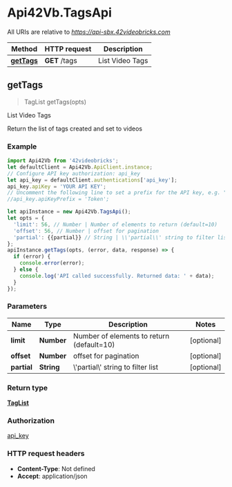 # Api42Vb.TagsApi

All URIs are relative to *https://api-sbx.42videobricks.com*

Method | HTTP request | Description
------------- | ------------- | -------------
[**getTags**](TagsApi.md#getTags) | **GET** /tags | List Video Tags



## getTags

> TagList getTags(opts)

List Video Tags

Return the list of tags created and set to videos

### Example

```javascript
import Api42Vb from '42videobricks';
let defaultClient = Api42Vb.ApiClient.instance;
// Configure API key authorization: api_key
let api_key = defaultClient.authentications['api_key'];
api_key.apiKey = 'YOUR API KEY';
// Uncomment the following line to set a prefix for the API key, e.g. "Token" (defaults to null)
//api_key.apiKeyPrefix = 'Token';

let apiInstance = new Api42Vb.TagsApi();
let opts = {
  'limit': 56, // Number | Number of elements to return (default=10)
  'offset': 56, // Number | offset for pagination
  'partial': {{partial}} // String | \\'partial\\' string to filter list
};
apiInstance.getTags(opts, (error, data, response) => {
  if (error) {
    console.error(error);
  } else {
    console.log('API called successfully. Returned data: ' + data);
  }
});
```

### Parameters


Name | Type | Description  | Notes
------------- | ------------- | ------------- | -------------
 **limit** | **Number**| Number of elements to return (default&#x3D;10) | [optional] 
 **offset** | **Number**| offset for pagination | [optional] 
 **partial** | **String**| \\&#39;partial\\&#39; string to filter list | [optional] 

### Return type

[**TagList**](TagList.md)

### Authorization

[api_key](../README.md#api_key)

### HTTP request headers

- **Content-Type**: Not defined
- **Accept**: application/json

